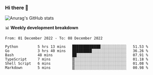 ### Hi there 👋
![Anurag's GitHub stats](https://github-readme-stats.vercel.app/api?username=jami1024&show_icons=true&theme=radical)

📊 **Weekly development breakdown**
<!--START_SECTION:waka-->

```text
From: 01 December 2022 - To: 08 December 2022

Python         5 hrs 13 mins   █████████████░░░░░░░░░░░░   51.53 %
Go             3 hrs 40 mins   █████████░░░░░░░░░░░░░░░░   36.26 %
Bash           48 mins         ██░░░░░░░░░░░░░░░░░░░░░░░   07.91 %
TypeScript     7 mins          ▒░░░░░░░░░░░░░░░░░░░░░░░░   01.18 %
Shell Script   6 mins          ▒░░░░░░░░░░░░░░░░░░░░░░░░   01.08 %
Markdown       5 mins          ▒░░░░░░░░░░░░░░░░░░░░░░░░   00.98 %
```

<!--END_SECTION:waka-->
<!--
**jami1024/jami1024** is a ✨ _special_ ✨ repository because its `README.md` (this file) appears on your GitHub profile.

Here are some ideas to get you started:

- 🔭 I’m currently working on ...
- 🌱 I’m currently learning ...
- 👯 I’m looking to collaborate on ...
- 🤔 I’m looking for help with ...
- 💬 Ask me about ...
- 📫 How to reach me: ...
- 😄 Pronouns: ...
- ⚡ Fun fact: ...
-->
